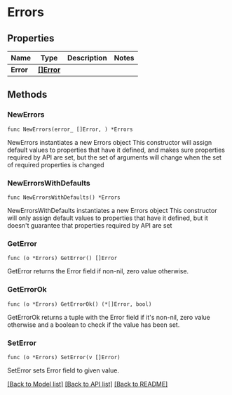 # Errors

## Properties

Name | Type | Description | Notes
------------ | ------------- | ------------- | -------------
**Error** | [**[]Error**](Error.md) |  | 

## Methods

### NewErrors

`func NewErrors(error_ []Error, ) *Errors`

NewErrors instantiates a new Errors object
This constructor will assign default values to properties that have it defined,
and makes sure properties required by API are set, but the set of arguments
will change when the set of required properties is changed

### NewErrorsWithDefaults

`func NewErrorsWithDefaults() *Errors`

NewErrorsWithDefaults instantiates a new Errors object
This constructor will only assign default values to properties that have it defined,
but it doesn't guarantee that properties required by API are set

### GetError

`func (o *Errors) GetError() []Error`

GetError returns the Error field if non-nil, zero value otherwise.

### GetErrorOk

`func (o *Errors) GetErrorOk() (*[]Error, bool)`

GetErrorOk returns a tuple with the Error field if it's non-nil, zero value otherwise
and a boolean to check if the value has been set.

### SetError

`func (o *Errors) SetError(v []Error)`

SetError sets Error field to given value.



[[Back to Model list]](../README.md#documentation-for-models) [[Back to API list]](../README.md#documentation-for-api-endpoints) [[Back to README]](../README.md)


